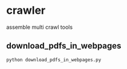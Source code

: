 # crawler
assemble multi crawl tools

## download_pdfs_in_webpages
```
python download_pdfs_in_webpages.py
```
